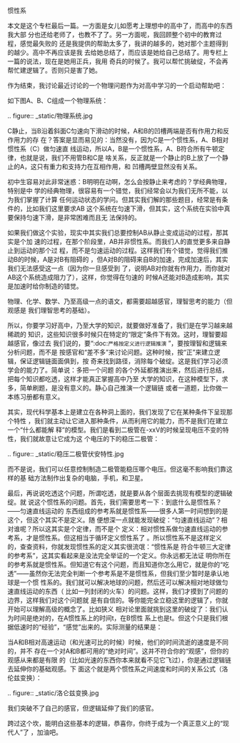     
惯性系

本文是这个专栏最后一篇。一方面是女儿如愿考上理想中的高中了，而高中的东西我大部
分也还给老师了，也教不了了。另一方面呢，我回顾整个初中的教育过程，感觉最失败的
还是我提供的帮助太多了，我讲的越多的，她对那个主题得到的越少。高中不再应该是我
去给她总结了，而应该是她给自己总结了。用专栏上一篇的说法，现在是她用正兵，我用
奇兵的时候了。我可以帮忙挑破绽，不会再帮忙建逻辑了。否则只是害了她。

作为结束，我讨论最近讨论的一个物理问题作为对高中学习的一个启动帮助吧：

如下图A、B、C组成一个物理系统：

  .. figure:: _static/物理系统.jpg

C静止，当B沿着斜面C匀速向下滑动的时候，A和B的凹槽两端是否有作用力和反作用力的存
在？答案是显而易见的：当然没有，因为C是一个惯性系，A、B相对惯性系（C）做匀速直
线运动，所以A，B是一个惯性系，A、B符合所有牛顿定律，也就是说，我们不用管B和C是
啥关系，反正就是一个静止的B上放了一个静止的A，这只有重力和支持力在互相作用，和
凹槽两壁显然没有关系。

初中生容易对此非常迷惑：B明明在动啊，怎么会按静止来考虑的？学经典物理，特别是中
学的经典物理，很容易有一个错觉，我们经常会以为我们无所不能，以为我们掌握了计算
任何运动状态的学问。但其实我们解的那些题目，经常是有条件的，比如我们这里要求AB
这个系统在匀速下滑，但其实，这个系统在实验中真要保持匀速下滑，是非常困难而且无
法保持的。

如果我们做这个实验，现实中其实我们总要控制AB从静止变成运动的过程，那其实是个加
速的过程，在那个阶段里，AB并非惯性系。而我们人的直觉更多来自静止到运动的那个过
程，而不是匀速运动的过程。这样我们有个错觉，觉得我们推动B的时候，A是对B有阻碍的
，但A对B的阻碍来自B的加速，完成加速后，其实我们无法感受这一点（因为你一旦感受到
了，说明AB对你就有作用力，而你就对AB这个系统造成阻力了），这样，你觉得在匀速的
时候A还能对B造成影响，其实是加速时给你制造的错觉。

物理、化学、数学、乃至高级一点的语文，都需要超越感官，理智思考的能力（但观感是
我们理智思考的基础）。

所以，你要学习好高中，乃至大学的知识，就要做好准备了，我们是在学习越来越稀疏的
知识，这些知识很多时候只在特定的“限定”条件下有效。这时，理智要超越感官，像过去
我们说的，要“:doc:`严格按定义进行逻辑推演` ”，要按理智和逻辑来分析问题，而不是
按感官和“差不多”来讨论问题。这种时候，按“正”来建立逻辑，保证逻辑链面面俱到，按
奇来找到路径，消除每个破绽。这是我们学习必须学会的能力了。简单说：多把一个问题
的各个外延都推演出来，然后进行总结，把每个知识都吃透，这样才能真正掌握高中乃至
大学的知识，在这种模型下，求多，简单刷题，是没有意义的。静心自己推演一个逻辑链
或者一道题，比你做一本练习册都有意义。

其实，现代科学基本上是建立在各种洞上面的，我们发现了它在某种条件下呈现那个特性
，我们就主动让它进入那种条件，从而利用它的能力，而不是我们在建立一个“什么都能解
释”的模型。我们是看到二极管在-xxV的时候呈现电压不变的特性，我们就故意让它成为这
个电压的下的稳压二极管：

  .. figure:: _static/稳压二极管伏安特性.jpg

而不是说，我们可以任意控制制造二极管能稳压哪个电压。但这毫不影响我们靠这样的基
础方法制作出复杂的电脑，手机，和卫星。

最后，再说说吃透这个问题，所谓吃透，就是要从各个层面去挑现有模型的逻辑破绽。就
说这个惯性系的问题。首先，我们需要思考一下：到底什么是惯性系？——匀速直线运动的
东西组成的参考系就是惯性系——很多人第一时间想到的是这个，但这个其实不是定义。随
便想深一点就能发现破绽：“匀速直线运动”？相对谁呢？所以这其实是个定律，而不是个
定义：相对惯性系做匀速直线运动的参考系，才是惯性系。但这相当于循环定义惯性系了
。所以惯性系不是这样定义的，查查资料，你就发现惯性系的定义其实很流氓：“惯性系是
符合牛顿三大定律的参考系”，这其实看起来是没法完全举证的一个定义。你永远都无法证
明你所在的参考系就是惯性系。但知道它有这个问题，而且知道你怎么用它，就是你的“吃
透”——虽然你无法完全判断一个参考系是不是惯性系，但我们至少暂时是承认地球是一个惯
性系的。我们就可以解决地球的问题，然后还可以解决相对地球做匀速直线运动的东西（
比如一列封闭的火车）的问题。这样，我们才摸到了问题的边界，这样我们对这个问题就
是有自信的。等你能完全立稳这里的逻辑了，你就开始可以理解高级的概念了。比如狭义
相对论里面就挑到这里的破绽了：我们认为时间是绝对的，在A惯性系上的时间t，在B惯性
系上也是t。但这个只是我们根据低速时的“经验”，“感觉”出来的。实际测量的结果是：

当A和B相对高速运动（和光速可比的时候）时候，他们的时间流逝的速度是不同的，并不
存在一个对A和B都可用的“绝对时间”。这并不符合你的“观感”，但你的观感从来都是有限
的（比如光速的东西你本来就看不见它飞过），你是通过逻辑链去延伸你的基础观感。下
面这个就是两个惯性系之间速度和时间的关系公式（洛伦兹变换）：

  .. figure:: _static/洛仑兹变换.jpg

我们突破不了自己的感官，但逻辑延伸了我们的感官。

跨过这个坎，能明白这些基本的逻辑，恭喜你，你终于成为一个真正意义上的“现代人”了
，加油吧。
